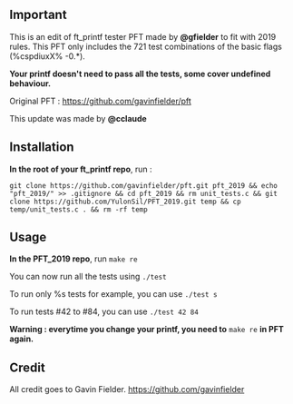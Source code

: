 ## Important
This is an edit of ft_printf tester PFT made by **@gfielder** to fit with 2019 rules.
This PFT only includes the 721 test combinations of the basic flags (%cspdiuxX% -0.*).

**Your printf doesn't need to pass all the tests, some cover undefined behaviour.**

Original PFT : https://github.com/gavinfielder/pft

This update was made by **@cclaude**

## Installation
**In the root of your ft_printf repo**, run :

```
git clone https://github.com/gavinfielder/pft.git pft_2019 && echo "pft_2019/" >> .gitignore && cd pft_2019 && rm unit_tests.c && git clone https://github.com/YulonSil/PFT_2019.git temp && cp temp/unit_tests.c . && rm -rf temp
```

## Usage

**In the PFT_2019 repo**, run ```make re```

You can now run all the tests using ```./test``` 

To run only %s tests for example, you can use ```./test s```

To run tests #42 to #84, you can use ```./test 42 84```

**Warning : everytime you change your printf, you need to** ```make re``` **in PFT again.**

## Credit

All credit goes to Gavin Fielder.
https://github.com/gavinfielder
